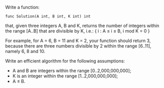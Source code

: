 Write a function:

    func Solution(A int, B int, K int) int

that, given three integers A, B and K, returns the number of integers within the range [A..B] that are divisible by K, i.e.:
    { i : A ≤ i ≤ B, i mod K = 0 }
    
For example, for A = 6, B = 11 and K = 2, your function should return 3, because there are three numbers divisible by 2 within the range [6..11], namely 6, 8 and 10.

Write an efficient algorithm for the following assumptions:
- A and B are integers within the range [0..2,000,000,000];
- K is an integer within the range [1..2,000,000,000];
- A ≤ B.

